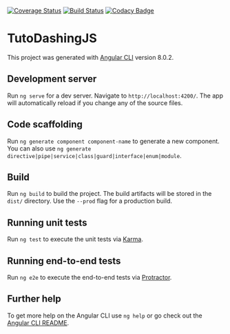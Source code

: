 [![Coverage Status](https://coveralls.io/repos/github/Toure2019/tuto-dashingJS/badge.svg?branch=master)](https://coveralls.io/github/Toure2019/tuto-dashingJS?branch=master)
[![Build Status](https://travis-ci.org/Toure2019/tuto-dashingJS.svg?branch=master)](https://travis-ci.org/Toure2019/tuto-dashingJS)
[![Codacy Badge](https://api.codacy.com/project/badge/Grade/93842d17eb684d4ab15fe02bee6b6c54)](https://www.codacy.com/manual/Toure2019/tuto-dashingJS?utm_source=github.com&amp;utm_medium=referral&amp;utm_content=Toure2019/tuto-dashingJS&amp;utm_campaign=Badge_Grade)

# TutoDashingJS

This project was generated with [Angular CLI](https://github.com/angular/angular-cli) version 8.0.2.

## Development server

Run `ng serve` for a dev server. Navigate to `http://localhost:4200/`. The app will automatically reload if you change any of the source files.

## Code scaffolding

Run `ng generate component component-name` to generate a new component. You can also use `ng generate directive|pipe|service|class|guard|interface|enum|module`.

## Build

Run `ng build` to build the project. The build artifacts will be stored in the `dist/` directory. Use the `--prod` flag for a production build.

## Running unit tests

Run `ng test` to execute the unit tests via [Karma](https://karma-runner.github.io).

## Running end-to-end tests

Run `ng e2e` to execute the end-to-end tests via [Protractor](http://www.protractortest.org/).

## Further help

To get more help on the Angular CLI use `ng help` or go check out the [Angular CLI README](https://github.com/angular/angular-cli/blob/master/README.md).
